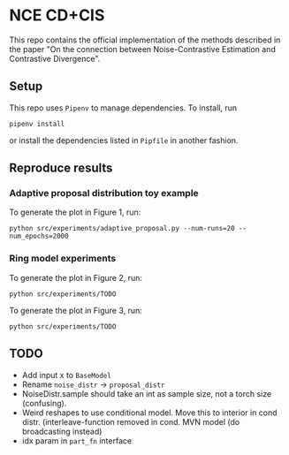 # NCE CD+CIS

This repo contains the official implementation of the methods described in the paper "On the connection between Noise-Contrastive Estimation and Contrastive Divergence".

## Setup

This repo uses `Pipenv` to manage dependencies.
To install, run

```
pipenv install
```

or install the dependencies listed in `Pipfile` in another fashion.

## Reproduce results

### Adaptive proposal distribution toy example

To generate the plot in Figure 1, run:

```
python src/experiments/adaptive_proposal.py --num-runs=20 --num_epochs=2000
```

### Ring model experiments

To generate the plot in Figure 2, run:

```
python src/experiments/TODO
```

To generate the plot in Figure 3, run:

```
python src/experiments/TODO
```

## TODO

- Add input x to `BaseModel`
- Rename `noise_distr` -> `proposal_distr`
- NoiseDistr.sample should take an int as sample size, not a torch size (confusing).
- Weird reshapes to use conditional model. Move this to interior in cond distr. (interleave-function removed in cond. MVN model (do broadcasting instead)
- idx param in `part_fn` interface
